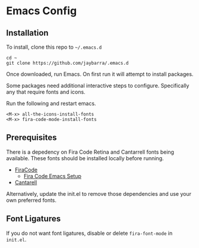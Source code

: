 # Emacs Config

## Installation

To install, clone this repo to `~/.emacs.d`

	cd ~
	git clone https://github.com/jaybarra/.emacs.d

Once downloaded, run Emacs. On first run it will attempt to install packages.

Some packages need additional interactive steps to configure. Specifically
any that require fonts and icons.

Run the following and restart emacs.
	
	<M-x> all-the-icons-install-fonts
	<M-x> fira-code-mode-install-fonts

## Prerequisites

There is a depedency on Fira Code Retina and Cantarrell fonts being available.
 These fonts should be installed locally before running.

* [FiraCode](https://github.com/tonsky/FiraCode)
  * [Fira Code Emacs Setup](https://github.com/jming422/fira-code-mode)
* [Cantarell](https://fonts.google.com/specimen/Cantarell)

Alternatively, update the init.el to remove those dependencies and use your own
preferred fonts.

## Font Ligatures

If you do not want font ligatures, disable or delete `fira-font-mode` in `init.el`.
